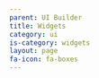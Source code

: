 ```yaml
---
parent: UI Builder
title: Widgets
category: ui
is-category: widgets
layout: page
fa-icon: fa-boxes
---
```

